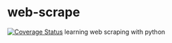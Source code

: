 # web-scrape
[![Coverage Status](https://coveralls.io/repos/github/cumulus27/web-scrape/badge.svg?branch=master)](https://coveralls.io/github/cumulus27/web-scrape?branch=master)
learning web scraping with python
